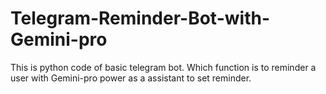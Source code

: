 # Telegram-Reminder-Bot-with-Gemini-pro
This is python code of basic telegram bot. Which function is to reminder a user with Gemini-pro power as a assistant to set reminder.
